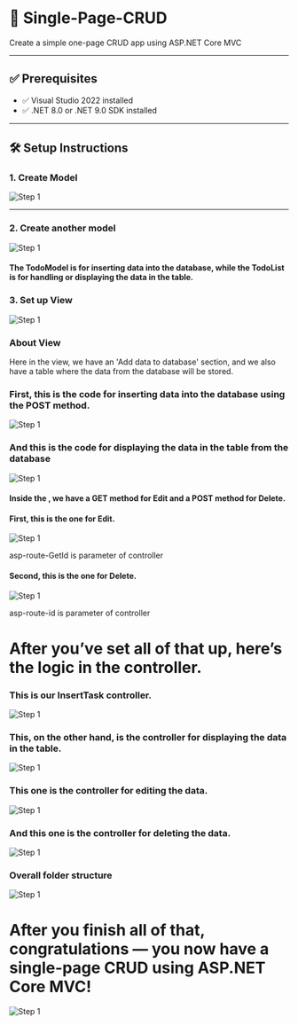 # 🧾 Single-Page-CRUD
Create a simple one-page CRUD app using ASP.NET Core MVC
        
---

## ✅ Prerequisites

- ✅ Visual Studio 2022 installed
- ✅ .NET 8.0 or .NET 9.0 SDK installed

---

## 🛠️ Setup Instructions

### 1. Create Model
![Step 1](CreateModel.png)


---

### 2. Create another model
![Step 1](CreateAnotherModel.png)
#### The TodoModel is for inserting data into the database, while the TodoList is for handling or displaying the data in the table.



### 3. Set up View
![Step 1](CreateView.png)

### About View
Here in the view, we have an 'Add data to database' section, and we also have a table where the data from the database will be stored.
### First, this is the code for inserting data into the database using the POST method.
![Step 1](AddDataToDatabase.png)

### And this is the code for displaying the data in the table from the database
![Step 1](DisplayToTable.png)

#### Inside the <tbody>, we have a GET method for Edit and a POST method for Delete.
#### First, this is the one for Edit.
![Step 1](EditMethod.png)

asp-route-GetId is parameter of controller

#### Second, this is the one for Delete.
![Step 1](DeleteRecord.png)

asp-route-id is parameter of controller


# After you’ve set all of that up, here’s the logic in the controller.

### This is our InsertTask controller.
![Step 1](InsertTask.png)

### This, on the other hand, is the controller for displaying the data in the table.
![Step 1](DisplayTable.png)

### This one is the controller for editing the data.
![Step 1](EditData.png)

### And this one is the controller for deleting the data.
![Step 1](Delete.png)

### Overall folder structure
![Step 1](Structure.png)


# After you finish all of that, congratulations — you now have a single-page CRUD using ASP.NET Core MVC!
![Step 1](Todo.png)












